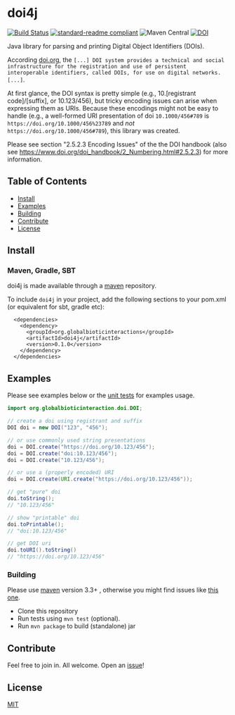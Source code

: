 # doi4j
[![Build Status](https://travis-ci.com/globalbioticinteractions/doi4j.svg?branch=master)](https://travis-ci.com/globalbioticinteractions/doi4j) [![standard-readme compliant](https://img.shields.io/badge/standard--readme-OK-green.svg?style=flat-square)](https://github.com/RichardLitt/standard-readme) ![Maven Central](https://img.shields.io/maven-central/v/org.globalbioticinteractions/doi4j) [![DOI](https://zenodo.org/badge/134984751.svg)](https://zenodo.org/badge/latestdoi/134984751)

Java library for parsing and printing Digital Object Identifiers (DOIs).

According [doi.org](https://doi.org), the ```[...] DOI system provides a technical and social infrastructure for the registration and use of persistent interoperable identifiers, called DOIs, for use on digital networks.[...]```.

At first glance, the DOI syntax is pretty simple (e.g., 10.[registrant code]/[suffix], or 10.123/456), but tricky encoding issues can arise when expressing them as URIs. Because these encodings might not be easy to handle (e.g., a well-formed URI presentation of doi ```10.1000/456#789``` is ```https://doi.org/10.1000/456%23789``` and *not* ```https://doi.org/10.1000/456#789```), this library was created.

Please see  section "2.5.2.3 Encoding Issues" of the the DOI handbook (also see https://www.doi.org/doi_handbook/2_Numbering.html#2.5.2.3) for more information.



## Table of Contents

- [Install](#install)
- [Examples](#examples)
- [Building](#building)
- [Contribute](#contribute)
- [License](#license)

## Install

### Maven, Gradle, SBT
doi4j is made available through a [maven](https://maven.apache.org) repository.

To include ```doi4j``` in your project, add the following sections to your pom.xml (or equivalent for sbt, gradle etc):
```
  <dependencies>
    <dependency>
      <groupId>org.globalbioticinteractions</groupId>
      <artifactId>doi4j</artifactId>
      <version>0.1.0</version>
    </dependency>
  </dependencies>
```


## Examples

Please see examples below or the [unit tests](./src/test/java/org/globalbioticinteractions/doi/DOITest.java) for examples usage.

```java
import org.globalbioticinteraction.doi.DOI;

// create a doi using registrant and suffix
DOI doi = new DOI("123", "456");

// or use commonly used string presentations
doi = DOI.create("https://doi.org/10.123/456");
doi = DOI.create("doi:10.123/456");
doi = DOI.create("10.123/456");

// or use a (properly encoded) URI
doi = DOI.create(URI.create("https://doi.org/10.123/456"));

// get "pure" doi
doi.toString();
// "10.123/456"

// show "printable" doi
doi.toPrintable();
// "doi:10.123/456"

// get DOI uri
doi.toURI().toString()
// "https://doi.org/10.123/456"
```

### Building

Please use [maven](https://maven.apache.org) version 3.3+ , otherwise you might find issues like [this one](https://github.com/globalbioticinteractions/nomer/issues/3).

* Clone this repository
* Run tests using `mvn test` (optional).
* Run `mvn package` to build (standalone) jar

## Contribute

Feel free to join in. All welcome. Open an [issue](https://github.com/globalbioticinteractions/doi4j/issues)!

## License

[MIT](LICENSE)
